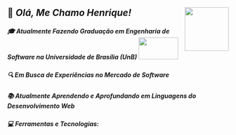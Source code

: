 ## :wave: _Olá, Me Chamo Henrique!_ <img src="https://c.tenor.com/M5LGDfyw0fIAAAAi/hi-hello.gif" width="100" height="100" align="right"/>

##### :mortar_board: _Atualmente Fazendo Graduação em Engenharia de Software na Universidade de Brasília (UnB)_ <img src="https://upload.wikimedia.org/wikipedia/commons/thumb/c/c3/Webysther_20160322_-_Logo_UnB_%28sem_texto%29.svg/2560px-Webysther_20160322_-_Logo_UnB_%28sem_texto%29.svg.png" width="90" height="50"/>
##### :mag: _Em Busca de Experiências no Mercado de Software_
##### :books: _Atualmente Aprendendo e Aprofundando em Linguagens do Desenvolvimento Web_
##### :computer: _Ferramentas e Tecnologias:_
